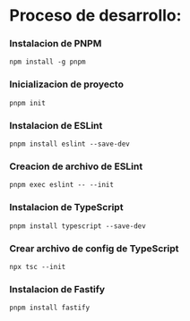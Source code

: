# Proceso de desarrollo:

### Instalacion de PNPM

    npm install -g pnpm

### Inicializacion de proyecto

    pnpm init

### Instalacion de ESLint

    pnpm install eslint --save-dev

### Creacion de archivo de ESLint

    pnpm exec eslint -- --init

### Instalacion de TypeScript

    pnpm install typescript --save-dev

### Crear archivo de config de TypeScript

    npx tsc --init

### Instalacion de Fastify

    pnpm install fastify
